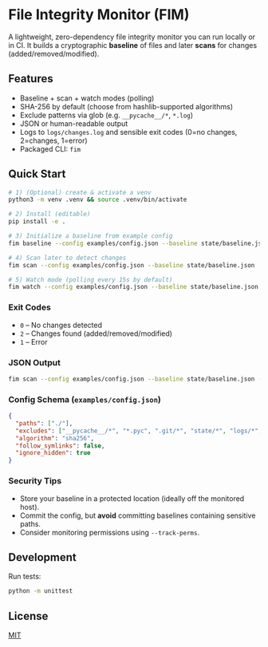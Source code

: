 # File Integrity Monitor (FIM)

A lightweight, zero-dependency file integrity monitor you can run locally or in CI.
It builds a cryptographic **baseline** of files and later **scans** for changes (added/removed/modified).

## Features
- Baseline + scan + watch modes (polling)  
- SHA-256 by default (choose from hashlib-supported algorithms)
- Exclude patterns via glob (e.g. `__pycache__/*`, `*.log`)  
- JSON or human-readable output
- Logs to `logs/changes.log` and sensible exit codes (0=no changes, 2=changes, 1=error)
- Packaged CLI: `fim`

## Quick Start

```bash
# 1) (Optional) create & activate a venv
python3 -m venv .venv && source .venv/bin/activate

# 2) Install (editable)
pip install -e .

# 3) Initialize a baseline from example config
fim baseline --config examples/config.json --baseline state/baseline.json

# 4) Scan later to detect changes
fim scan --config examples/config.json --baseline state/baseline.json

# 5) Watch mode (polling every 15s by default)
fim watch --config examples/config.json --baseline state/baseline.json --interval 15
```

### Exit Codes
- `0` – No changes detected
- `2` – Changes found (added/removed/modified)
- `1` – Error

### JSON Output
```bash
fim scan --config examples/config.json --baseline state/baseline.json --json
```

### Config Schema (`examples/config.json`)
```json
{
  "paths": ["./"],
  "excludes": ["__pycache__/*", "*.pyc", ".git/*", "state/*", "logs/*", ".venv/*"],
  "algorithm": "sha256",
  "follow_symlinks": false,
  "ignore_hidden": true
}
```

### Security Tips
- Store your baseline in a protected location (ideally off the monitored host).  
- Commit the config, but **avoid** committing baselines containing sensitive paths.  
- Consider monitoring permissions using `--track-perms`.

## Development

Run tests:
```bash
python -m unittest
```

## License
[MIT](LICENSE)
